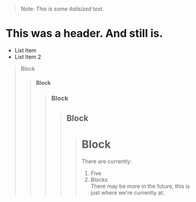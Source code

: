> Note: _This is some italisized text._

# This was a header. And still is.

- List Item
- List Item 2

> Block
>> #### Block
>>> ### Block
>>>> ## Block
>>>>> # Block
>>>>> There are currently:
>>>>> 1. Five
>>>>> 2. Blocks  
>>>>> There may be more in the future, this is just where we're currently at.






